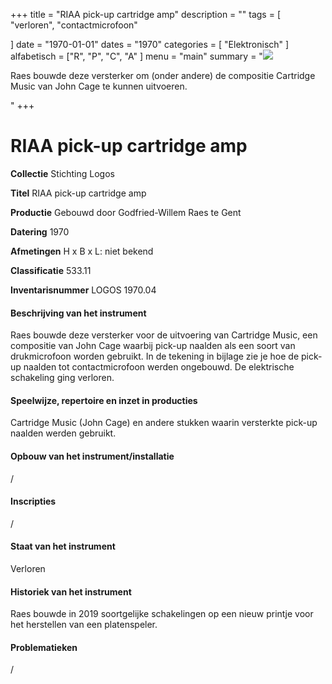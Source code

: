 ﻿+++
title = "RIAA pick-up cartridge amp"
description = ""
tags = [ "verloren", "contactmicrofoon"

]
date = "1970-01-01"
dates = "1970"
categories = [ "Elektronisch"
]
alfabetisch = ["R", "P", "C", "A"
]
menu = "main"
summary = "<a href='/logoscollectie/1970/riaa_pick-up_cartridge_amp'><img src='/logoscollectie/img/RIAA_pickup-cardridge_amp_(1970)/Tekening%20cartdridge%20contactmicrofoon.jpg'></a><p>Raes bouwde deze versterker om (onder andere) de compositie Cartridge Music van John Cage te kunnen uitvoeren.</p>"
+++

# RIAA pick-up cartridge amp

**Collectie**
Stichting Logos

**Titel**
RIAA pick-up cartridge amp

**Productie**
Gebouwd door Godfried-Willem Raes te Gent

**Datering**
1970

**Afmetingen**
H x B x L: niet bekend

**Classificatie**
533.11

**Inventarisnummer**
LOGOS 1970.04

#### Beschrijving van het instrument
Raes bouwde deze versterker voor de uitvoering van Cartridge Music, een compositie van John Cage waarbij pick-up naalden als een soort van drukmicrofoon worden gebruikt. In de tekening in bijlage zie je hoe de pick-up naalden tot contactmicrofoon werden ongebouwd. De elektrische schakeling ging verloren. 

#### Speelwijze, repertoire en inzet in producties
Cartridge Music (John Cage) en andere stukken waarin versterkte pick-up naalden werden gebruikt.

#### Opbouw van het instrument/installatie
/

#### Inscripties
/

#### Staat van het instrument
Verloren

#### Historiek van het instrument
Raes bouwde in 2019 soortgelijke schakelingen op een nieuw printje voor het herstellen van een platenspeler. 

#### Problematieken
/
